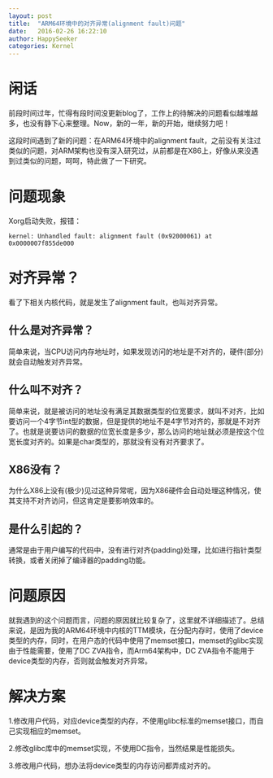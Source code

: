 ```yaml
---
layout: post
title:  "ARM64环境中的对齐异常(alignment fault)问题"
date:   2016-02-26 16:22:10
author: HappySeeker
categories: Kernel
---
```


# 闲话

前段时间过年，忙得有段时间没更新blog了，工作上的待解决的问题看似越堆越多，也没有静下心来整理。Now，新的一年，新的开始，继续努力吧！

这段时间遇到了新的问题：在ARM64环境中的alignment fault，之前没有关注过类似的问题，对ARM架构也没有深入研究过，从前都是在X86上，好像从来没遇到过类似的问题，呵呵，特此做了一下研究。

# 问题现象

Xorg启动失败，报错：

	kernel: Unhandled fault: alignment fault (0x92000061) at 0x0000007f855de000


# 对齐异常？

看了下相关内核代码，就是发生了alignment fault，也叫对齐异常。

## 什么是对齐异常？

简单来说，当CPU访问内存地址时，如果发现访问的地址是不对齐的，硬件(部分)就会自动触发对齐异常。

## 什么叫不对齐？

简单来说，就是被访问的地址没有满足其数据类型的位宽要求，就叫不对齐，比如要访问一个4字节int型的数据，但是提供的地址不是4字节对齐的，那就是不对齐了。也就是说要访问的数据的位宽长度是多少，那么访问的地址就必须是按这个位宽长度对齐的。如果是char类型的，那就没有没有对齐要求了。

## X86没有？

为什么X86上没有(极少)见过这种异常呢，因为X86硬件会自动处理这种情况，使其支持不对齐访问，但这肯定是要影响效率的。

## 是什么引起的？

通常是由于用户编写的代码中，没有进行对齐(padding)处理，比如进行指针类型转换，或者关闭掉了编译器的padding功能。

# 问题原因

就我遇到的这个问题而言，问题的原因就比较复杂了，这里就不详细描述了。总结来说，是因为我的ARM64环境中内核的TTM模块，在分配内存时，使用了device类型的内存，同时，在用户态的代码中使用了memset接口，memset的glibc实现由于性能需要，使用了DC ZVA指令，而Arm64架构中，DC ZVA指令不能用于device类型的内存，否则就会触发对齐异常。

# 解决方案

1.修改用户代码，对应device类型的内存，不使用glibc标准的memset接口，而自己实现相应的memset。

2.修改glibc库中的memset实现，不使用DC指令，当然结果是性能损失。

3.修改用户代码，想办法将device类型的内存访问都弄成对齐的。 
